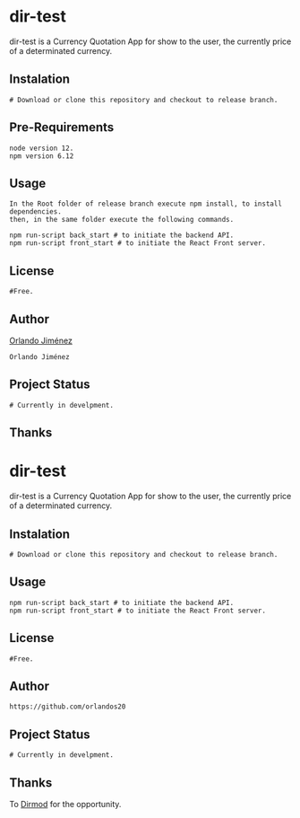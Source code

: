# dir-test

dir-test is a Currency Quotation App for show to the user, the currently price of a determinated currency.

## Instalation

```
# Download or clone this repository and checkout to release branch.
```

## Pre-Requirements

```
node version 12.
npm version 6.12
```

## Usage

```
In the Root folder of release branch execute npm install, to install dependencies.
then, in the same folder execute the following commands.

npm run-script back_start # to initiate the backend API.
npm run-script front_start # to initiate the React Front server.
```

## License
```
#Free.
```

## Author
[Orlando Jiménez](https://github.com/orlandos20)
```
Orlando Jiménez
```

## Project Status

```
# Currently in develpment.
```

## Thanks
# dir-test

dir-test is a Currency Quotation App for show to the user, the currently price of a determinated currency.

## Instalation

```
# Download or clone this repository and checkout to release branch.
```

## Usage

```npm
npm run-script back_start # to initiate the backend API.
npm run-script front_start # to initiate the React Front server.
```

## License
```
#Free.
```

## Author

```
https://github.com/orlandos20
```

## Project Status

```
# Currently in develpment.
```

## Thanks 
To [Dirmod](https://www.dirmod.com/es/inicio/) for the opportunity.